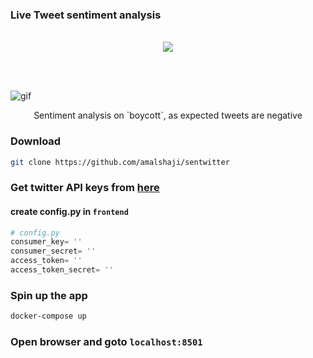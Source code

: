 ### Live Tweet sentiment analysis

<br>
<center>
    <img src="https://img.shields.io/github/license/amalshaji/sentwitter">

</center>

<br><br>

![gif](https://j.gifs.com/4Q01k7.gif)

<center>Sentiment analysis on `boycott`, as expected tweets are negative</center>

### Download

```bash
git clone https://github.com/amalshaji/sentwitter
```

### Get twitter API keys from [here](https://developer.twitter.com/en/portal/dashboard)

#### create config.py in `frontend`

```python
# config.py
consumer_key= ''
consumer_secret= ''
access_token= ''
access_token_secret= ''
```

### Spin up the app

```bash
docker-compose up
```

### Open browser and goto `localhost:8501`
